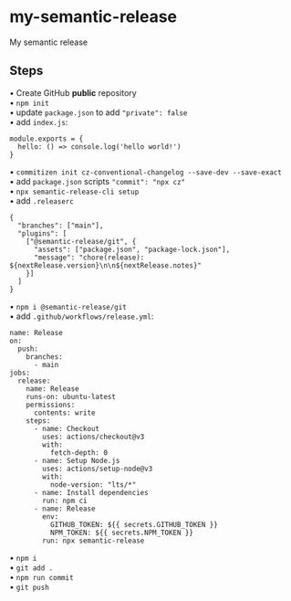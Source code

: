 # my-semantic-release
My semantic release  

## Steps
• Create GitHub **public** repository  
• `npm init`  
• update `package.json` to add `"private": false`  
• add `index.js`:
```
module.exports = {
  hello: () => console.log('hello world!')
}
```  
• `commitizen init cz-conventional-changelog --save-dev --save-exact`  
• add `package.json` scripts `"commit": "npx cz"`  
• `npx semantic-release-cli setup`  
• add `.releaserc`  
```
{
  "branches": ["main"],
  "plugins": [
    ["@semantic-release/git", {
      "assets": ["package.json", "package-lock.json"],
      "message": "chore(release): ${nextRelease.version}\n\n${nextRelease.notes}"
    }]
  ]
}
```  
• `npm i @semantic-release/git`  
• add `.github/workflows/release.yml`:  
```
name: Release
on:
  push:
    branches:
      - main
jobs:
  release:
    name: Release
    runs-on: ubuntu-latest
    permissions:
      contents: write
    steps:
      - name: Checkout
        uses: actions/checkout@v3
        with:
          fetch-depth: 0
      - name: Setup Node.js
        uses: actions/setup-node@v3
        with:
          node-version: "lts/*"
      - name: Install dependencies
        run: npm ci
      - name: Release
        env:
          GITHUB_TOKEN: ${{ secrets.GITHUB_TOKEN }}
          NPM_TOKEN: ${{ secrets.NPM_TOKEN }}
        run: npx semantic-release
```  
• `npm i`  
• `git add .`  
• `npm run commit`  
• `git push`
